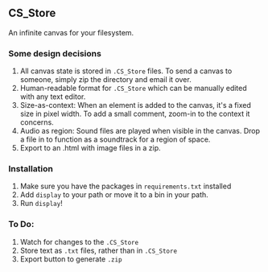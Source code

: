 ## CS_Store

An infinite canvas for your filesystem. 

### Some design decisions
1. All canvas state is stored in `.CS_Store` files. To send a canvas to
   someone, simply zip the directory and email it over.
2. Human-readable format for `.CS_Store` which can be manually edited with any
   text editor.
3. Size-as-context: When an element is added to the canvas, it's a fixed size
   in pixel width. To add a small comment, zoom-in to the context it concerns.
4. Audio as region: Sound files are played when visible in the canvas. Drop a
   file in to function as a soundtrack for a region of space.
5. Export to an .html with image files in a zip.

### Installation
1. Make sure you have the packages in `requirements.txt` installed
2. Add `display` to your path or move it to a bin in your path.
3. Run `display`!

### To Do:
1. Watch for changes to the `.CS_Store`
2. Store text as `.txt` files, rather than in `.CS_Store`
3. Export button to generate `.zip`
